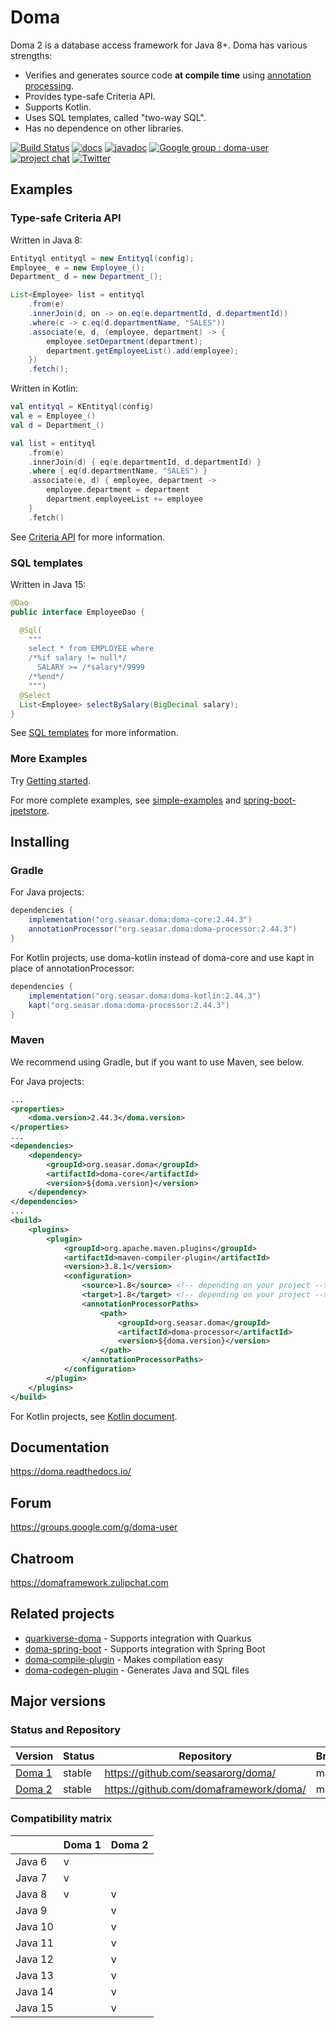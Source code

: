 Doma
====

Doma 2 is a database access framework for Java 8+.
Doma has various strengths:

- Verifies and generates source code **at compile time** using [annotation processing][apt].
- Provides type-safe Criteria API.
- Supports Kotlin.
- Uses SQL templates, called "two-way SQL".
- Has no dependence on other libraries.

[![Build Status](https://github.com/domaframework/doma/workflows/Java%20CI%20with%20Gradle/badge.svg)](https://github.com/domaframework/doma/actions?query=workflow%3A%22Java+CI+with+Gradle%22)
[![docs](https://readthedocs.org/projects/doma/badge/?version=latest)](https://doma.readthedocs.io/en/latest/)
[![javadoc](https://javadoc.io/badge2/org.seasar.doma/doma-core/javadoc.svg)](https://javadoc.io/doc/org.seasar.doma/doma-core)
[![Google group : doma-user](https://img.shields.io/badge/Google%20Group-doma--user-orange.svg)](https://groups.google.com/g/doma-user)
[![project chat](https://img.shields.io/badge/zulip-join_chat-green.svg)](https://domaframework.zulipchat.com)
[![Twitter](https://img.shields.io/badge/twitter-@domaframework-blue.svg?style=flat)](https://twitter.com/domaframework)

Examples
---------------------

### Type-safe Criteria API

Written in Java 8:

```java
Entityql entityql = new Entityql(config);
Employee_ e = new Employee_();
Department_ d = new Department_();

List<Employee> list = entityql
    .from(e)
    .innerJoin(d, on -> on.eq(e.departmentId, d.departmentId))
    .where(c -> c.eq(d.departmentName, "SALES"))
    .associate(e, d, (employee, department) -> {
        employee.setDepartment(department);
        department.getEmployeeList().add(employee);
    })
    .fetch();
```

Written in Kotlin:

```kotlin
val entityql = KEntityql(config)
val e = Employee_()
val d = Department_()

val list = entityql
    .from(e)
    .innerJoin(d) { eq(e.departmentId, d.departmentId) }
    .where { eq(d.departmentName, "SALES") }
    .associate(e, d) { employee, department ->
        employee.department = department
        department.employeeList += employee
    }
    .fetch()
```

See [Criteria API](https://doma.readthedocs.io/en/latest/criteria-api/)
for more information.

### SQL templates

Written in Java 15:

```java
@Dao
public interface EmployeeDao {

  @Sql(
    """
    select * from EMPLOYEE where
    /*%if salary != null*/
      SALARY >= /*salary*/9999
    /*%end*/
    """)
  @Select
  List<Employee> selectBySalary(BigDecimal salary);
}
```

See [SQL templates](https://doma.readthedocs.io/en/latest/sql/)
for more information.

### More Examples

Try [Getting started](https://doma.readthedocs.io/en/latest/getting-started/).

For more complete examples,
see [simple-examples](https://github.com/domaframework/simple-examples)
and [spring-boot-jpetstore](https://github.com/domaframework/spring-boot-jpetstore).

Installing
----------

### Gradle

For Java projects:

```groovy
dependencies {
    implementation("org.seasar.doma:doma-core:2.44.3")
    annotationProcessor("org.seasar.doma:doma-processor:2.44.3")
}
```

For Kotlin projects, use doma-kotlin instead of doma-core and use kapt in place of annotationProcessor:

```groovy
dependencies {
    implementation("org.seasar.doma:doma-kotlin:2.44.3")
    kapt("org.seasar.doma:doma-processor:2.44.3")
}
```

### Maven

We recommend using Gradle, but if you want to use Maven, see below.

For Java projects:

```xml
...
<properties>
    <doma.version>2.44.3</doma.version>
</properties>
...
<dependencies>
    <dependency>
        <groupId>org.seasar.doma</groupId>
        <artifactId>doma-core</artifactId>
        <version>${doma.version}</version>
    </dependency>
</dependencies>
...
<build>
    <plugins>
        <plugin>
            <groupId>org.apache.maven.plugins</groupId>
            <artifactId>maven-compiler-plugin</artifactId>
            <version>3.8.1</version>
            <configuration>
                <source>1.8</source> <!-- depending on your project -->
                <target>1.8</target> <!-- depending on your project -->
                <annotationProcessorPaths>
                    <path>
                        <groupId>org.seasar.doma</groupId>
                        <artifactId>doma-processor</artifactId>
                        <version>${doma.version}</version>
                    </path>
                </annotationProcessorPaths>
            </configuration>
        </plugin>
    </plugins>
</build>
```

For Kotlin projects, see [Kotlin document](https://kotlinlang.org/docs/reference/kapt.html#using-in-maven).

Documentation
---------------------

https://doma.readthedocs.io/

Forum
---------------------

https://groups.google.com/g/doma-user

Chatroom
---------------------

https://domaframework.zulipchat.com

Related projects
---------------------

- [quarkiverse-doma](https://github.com/quarkiverse/quarkiverse-doma) - Supports integration with Quarkus
- [doma-spring-boot](https://github.com/domaframework/doma-spring-boot) - Supports integration with Spring Boot
- [doma-compile-plugin](https://github.com/domaframework/doma-compile-plugin) - Makes compilation easy
- [doma-codegen-plugin](https://github.com/domaframework/doma-codegen-plugin) - Generates Java and SQL files

Major versions
---------------------

### Status and Repository

| Version                                | Status            | Repository                             | Branch |
| -------------------------------------- | ----------------- | -------------------------------------- | ------ |
| [Doma 1](http://doma.seasar.org/)      | stable            | https://github.com/seasarorg/doma/     | master |
| [Doma 2](http://doma.readthedocs.org/) | stable            | https://github.com/domaframework/doma/ | master |

### Compatibility matrix

|         | Doma 1 | Doma 2 |
| ------- | ------ | ------ |
| Java 6  |   v    |        |
| Java 7  |   v    |        |
| Java 8  |   v    |   v    |
| Java 9  |        |   v    |
| Java 10 |        |   v    |
| Java 11 |        |   v    |
| Java 12 |        |   v    |
| Java 13 |        |   v    |
| Java 14 |        |   v    |
| Java 15 |        |   v    |

  [apt]: https://www.jcp.org/en/jsr/detail?id=269
